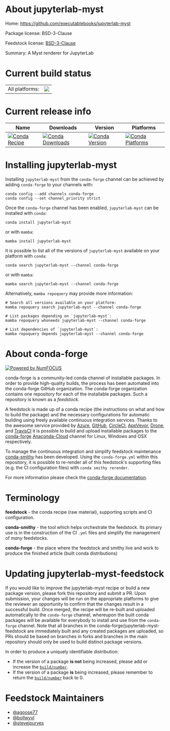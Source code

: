 About jupyterlab-myst
=====================

Home: https://github.com/executablebooks/jupyterlab-myst

Package license: BSD-3-Clause

Feedstock license: [BSD-3-Clause](https://github.com/conda-forge/jupyterlab-myst-feedstock/blob/main/LICENSE.txt)

Summary: A Myst renderer for JupyterLab

Current build status
====================


<table><tr><td>All platforms:</td>
    <td>
      <a href="https://dev.azure.com/conda-forge/feedstock-builds/_build/latest?definitionId=15112&branchName=main">
        <img src="https://dev.azure.com/conda-forge/feedstock-builds/_apis/build/status/jupyterlab-myst-feedstock?branchName=main">
      </a>
    </td>
  </tr>
</table>

Current release info
====================

| Name | Downloads | Version | Platforms |
| --- | --- | --- | --- |
| [![Conda Recipe](https://img.shields.io/badge/recipe-jupyterlab--myst-green.svg)](https://anaconda.org/conda-forge/jupyterlab-myst) | [![Conda Downloads](https://img.shields.io/conda/dn/conda-forge/jupyterlab-myst.svg)](https://anaconda.org/conda-forge/jupyterlab-myst) | [![Conda Version](https://img.shields.io/conda/vn/conda-forge/jupyterlab-myst.svg)](https://anaconda.org/conda-forge/jupyterlab-myst) | [![Conda Platforms](https://img.shields.io/conda/pn/conda-forge/jupyterlab-myst.svg)](https://anaconda.org/conda-forge/jupyterlab-myst) |

Installing jupyterlab-myst
==========================

Installing `jupyterlab-myst` from the `conda-forge` channel can be achieved by adding `conda-forge` to your channels with:

```
conda config --add channels conda-forge
conda config --set channel_priority strict
```

Once the `conda-forge` channel has been enabled, `jupyterlab-myst` can be installed with `conda`:

```
conda install jupyterlab-myst
```

or with `mamba`:

```
mamba install jupyterlab-myst
```

It is possible to list all of the versions of `jupyterlab-myst` available on your platform with `conda`:

```
conda search jupyterlab-myst --channel conda-forge
```

or with `mamba`:

```
mamba search jupyterlab-myst --channel conda-forge
```

Alternatively, `mamba repoquery` may provide more information:

```
# Search all versions available on your platform:
mamba repoquery search jupyterlab-myst --channel conda-forge

# List packages depending on `jupyterlab-myst`:
mamba repoquery whoneeds jupyterlab-myst --channel conda-forge

# List dependencies of `jupyterlab-myst`:
mamba repoquery depends jupyterlab-myst --channel conda-forge
```


About conda-forge
=================

[![Powered by
NumFOCUS](https://img.shields.io/badge/powered%20by-NumFOCUS-orange.svg?style=flat&colorA=E1523D&colorB=007D8A)](https://numfocus.org)

conda-forge is a community-led conda channel of installable packages.
In order to provide high-quality builds, the process has been automated into the
conda-forge GitHub organization. The conda-forge organization contains one repository
for each of the installable packages. Such a repository is known as a *feedstock*.

A feedstock is made up of a conda recipe (the instructions on what and how to build
the package) and the necessary configurations for automatic building using freely
available continuous integration services. Thanks to the awesome service provided by
[Azure](https://azure.microsoft.com/en-us/services/devops/), [GitHub](https://github.com/),
[CircleCI](https://circleci.com/), [AppVeyor](https://www.appveyor.com/),
[Drone](https://cloud.drone.io/welcome), and [TravisCI](https://travis-ci.com/)
it is possible to build and upload installable packages to the
[conda-forge](https://anaconda.org/conda-forge) [Anaconda-Cloud](https://anaconda.org/)
channel for Linux, Windows and OSX respectively.

To manage the continuous integration and simplify feedstock maintenance
[conda-smithy](https://github.com/conda-forge/conda-smithy) has been developed.
Using the ``conda-forge.yml`` within this repository, it is possible to re-render all of
this feedstock's supporting files (e.g. the CI configuration files) with ``conda smithy rerender``.

For more information please check the [conda-forge documentation](https://conda-forge.org/docs/).

Terminology
===========

**feedstock** - the conda recipe (raw material), supporting scripts and CI configuration.

**conda-smithy** - the tool which helps orchestrate the feedstock.
                   Its primary use is in the construction of the CI ``.yml`` files
                   and simplify the management of *many* feedstocks.

**conda-forge** - the place where the feedstock and smithy live and work to
                  produce the finished article (built conda distributions)


Updating jupyterlab-myst-feedstock
==================================

If you would like to improve the jupyterlab-myst recipe or build a new
package version, please fork this repository and submit a PR. Upon submission,
your changes will be run on the appropriate platforms to give the reviewer an
opportunity to confirm that the changes result in a successful build. Once
merged, the recipe will be re-built and uploaded automatically to the
`conda-forge` channel, whereupon the built conda packages will be available for
everybody to install and use from the `conda-forge` channel.
Note that all branches in the conda-forge/jupyterlab-myst-feedstock are
immediately built and any created packages are uploaded, so PRs should be based
on branches in forks and branches in the main repository should only be used to
build distinct package versions.

In order to produce a uniquely identifiable distribution:
 * If the version of a package **is not** being increased, please add or increase
   the [``build/number``](https://docs.conda.io/projects/conda-build/en/latest/resources/define-metadata.html#build-number-and-string).
 * If the version of a package **is** being increased, please remember to return
   the [``build/number``](https://docs.conda.io/projects/conda-build/en/latest/resources/define-metadata.html#build-number-and-string)
   back to 0.

Feedstock Maintainers
=====================

* [@agoose77](https://github.com/agoose77/)
* [@bollwyvl](https://github.com/bollwyvl/)
* [@stevejpurves](https://github.com/stevejpurves/)

